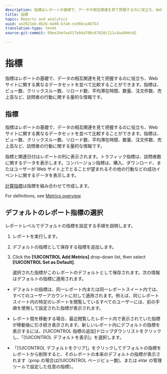 ```yaml
---
description: 指標はレポートの基礎で、データの相互関連を見て把握するのに役立ち、Web サイトに関する異なるデータセットを並べて比較することができます。指標は、ビュー数、クリックスルー数、リロード数、平均滞在時間、数量、注文件数、売上高など、訪問者の行動に関する量的な情報です。
title: 指標
topic: Reports and analytics
uuid: ae2021eb-8b26-4a98-b7a0-ce36bca46753
translation-type: tm+mt
source-git-commit: 99ee24efaa517e8da700c67818c111c4aa90dc02

---
```



# 指標

指標はレポートの基礎で、データの相互関連を見て把握するのに役立ち、Web サイトに関する異なるデータセットを並べて比較することができます。指標は、ビュー数、クリックスルー数、リロード数、平均滞在時間、数量、注文件数、売上高など、訪問者の行動に関する量的な情報です。

## 指標

指標はレポートの基礎で、データの相互関連を見て把握するのに役立ち、Web サイトに関する異なるデータセットを並べて比較することができます。指標は、ビュー数、クリックスルー数、リロード数、平均滞在時間、数量、注文件数、売上高など、訪問者の行動に関する量的な情報です。

指標と関連日付はレポートの列に表示されます。トラフィック指標は、訪問者数に関するデータを表示します。コンバージョン指標は、購入、ダウンロード、またはユーザーが Web サイト上でとることが望まれるその他の行動などの成功イベントに関するデータを表示します。

[計算指標](/help/components/c-calcmetrics/cm-overview.md)は指標を組み合わせて作成します。

For definitions, see [Metrics overview](/help/components/c-variables/c-metrics/metricslist.md)

## デフォルトのレポート指標の選択

レポートレベルでデフォルトの指標を設定する手順を説明します。

<!-- 

t_metrics_set_default.xml

 -->

1. レポートを実行します。
1.  デフォルトの指標として保存する指標を追加します。
1. Click the **[!UICONTROL Add Metrics]** drop-down list, then select **[!UICONTROL Set as Default]**.

   選択された指標がこのレポートのデフォルトとして保存されます。次の情報はデフォルトの指標に適用されます。

* デフォルトの指標は、同一レポート内または同一レポートスイート内では、すべてのユーザーアカウントに対して適用されます。例えば、同じレポートスイート内の特定のレポートを閲覧しているすべてのユーザーには、前の手順を使用して設定された指標が表示されます。
* レポート間を移動する場合、最近閲覧したレポート内で表示されていた指標が移動後に引き続き表示されます。新しいレポート内にデフォルトの指標を表示するには、[!UICONTROL 指標の追加]ドロップダウンリストをクリックし、「[!UICONTROL デフォルトを表示]」を選択します。

* 「[!UICONTROL デフォルトをクリア]」をクリックしてデフォルトの指標をレポートから削除すると、そのレポートの本来のデフォルトの指標が表示されます（prop の場合は[!UICONTROL ページビュー数]、または eVar の管理ツールで設定した任意の指標）。

